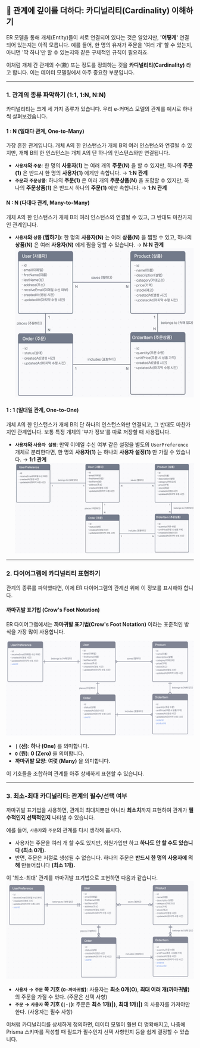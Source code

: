 ## 🔗 관계에 깊이를 더하다: 카디널리티(Cardinality) 이해하기

ER 모델을 통해 개체(Entity)들이 서로 연결되어 있다는 것은 알았지만, **'어떻게'** 연결되어 있는지는 아직 모릅니다. 예를 들어, 한 명의 유저가 주문을 '여러 개' 할 수 있는지, 아니면 '딱 하나'만 할 수 있는지와 같은 구체적인 규칙이 필요하죠.

이처럼 개체 간 관계의 수(數) 또는 정도를 정의하는 것을 **카디널리티(Cardinality)** 라고 합니다. 이는 데이터 모델링에서 아주 중요한 부분입니다.

---

### 1. 관계의 종류 파악하기 (1:1, 1:N, N:N)

카디널리티는 크게 세 가지 종류가 있습니다. 우리 e-커머스 모델의 관계를 예시로 하나씩 살펴보겠습니다.

#### **1 : N (일대다 관계, One-to-Many)**

가장 흔한 관계입니다. 개체 A의 한 인스턴스가 개체 B의 여러 인스턴스와 연결될 수 있지만, 개체 B의 한 인스턴스는 개체 A의 단 하나의 인스턴스와만 연결됩니다.

- **`사용자`와 `주문`**: 한 명의 **사용자(1)** 는 여러 개의 **주문(N)** 을 할 수 있지만, 하나의 **주문(1)** 은 반드시 한 명의 **사용자(1)** 에게만 속합니다. → **1:N 관계**
- **`주문`과 `주문상품`**: 하나의 **주문(1)** 은 여러 개의 **주문상품(N)** 을 포함할 수 있지만, 하나의 **주문상품(1)** 은 반드시 하나의 **주문(1)** 에만 속합니다. → **1:N 관계**

#### **N : N (다대다 관계, Many-to-Many)**

개체 A의 한 인스턴스가 개체 B의 여러 인스턴스와 연결될 수 있고, 그 반대도 마찬가지인 관계입니다.

- **`사용자`와 `상품` (찜하기)**: 한 명의 **사용자(N)** 는 여러 **상품(N)** 을 찜할 수 있고, 하나의 **상품(N)** 은 여러 **사용자(N)** 에게 찜을 당할 수 있습니다. → **N:N 관계**
  ![Cardinality](../image/Cardinality.png)

#### **1 : 1 (일대일 관계, One-to-One)**

개체 A의 한 인스턴스가 개체 B의 단 하나의 인스턴스와만 연결되고, 그 반대도 마찬가지인 관계입니다. 보통 특정 개체의 '부가 정보'를 따로 저장할 때 사용됩니다.

- **`사용자`와 `사용자 설정`**: 만약 이메일 수신 여부 같은 설정을 별도의 `UserPreference` 개체로 분리한다면, 한 명의 **사용자(1)** 는 하나의 **사용자 설정(1)** 만 가질 수 있습니다. → **1:1 관계**
  ![Cardinality-1-to-1](../image/Cardinality-1-to-1.png)

---

### 2. 다이어그램에 카디널리티 표현하기

관계의 종류를 파악했다면, 이제 ER 다이어그램의 관계선 위에 이 정보를 표시해야 합니다.

#### 까마귀발 표기법 (Crow's Foot Notation)

ER 다이어그램에서는 **까마귀발 표기법(Crow's Foot Notation)** 이라는 표준적인 방식을 가장 많이 사용합니다.

![Cardinality-crow-foot](../image/Cardinality-crow-foot.png)

- **`|` (선)**: **하나 (One)** 를 의미합니다.
- **`O` (원)**: **0 (Zero)** 을 의미합니다.
- **까마귀발 모양**: **여럿 (Many)** 을 의미합니다.

이 기호들을 조합하여 관계를 아주 상세하게 표현할 수 있습니다.

---

### 3. 최소-최대 카디널리티: 관계의 필수/선택 여부

까마귀발 표기법을 사용하면, 관계의 최대치뿐만 아니라 **최소치**까지 표현하여 관계가 **필수적인지 선택적인지** 나타낼 수 있습니다.

예를 들어, `사용자`와 `주문`의 관계를 다시 생각해 봅시다.

- 사용자는 주문을 여러 개 할 수도 있지만, 회원가입만 하고 **하나도 안 할 수도 있습니다 (최소 0개).**
- 반면, 주문은 저절로 생성될 수 없습니다. 하나의 주문은 **반드시 한 명의 사용자에 의해** 만들어집니다 **(최소 1개).**

이 '최소-최대' 관계를 까마귀발 표기법으로 표현하면 다음과 같습니다.
![Cardinality-min-max](../image/Cardinality-min-max.png)

- **`사용자` → `주문` 쪽 기호 (`O-까마귀발`)**: 사용자는 **최소 0개(O)**, **최대 여러 개(까마귀발)** 의 주문을 가질 수 있다. (주문은 선택 사항)
- **`주문` → `사용자` 쪽 기호 (`|-|`)**: 주문은 **최소 1개(|)**, **최대 1개(|)** 의 사용자를 가져야만 한다. (사용자는 필수 사항)

이처럼 카디널리티를 상세하게 정의하면, 데이터 모델이 훨씬 더 명확해지고, 나중에 Prisma 스키마를 작성할 때 필드가 필수인지 선택 사항인지 등을 쉽게 결정할 수 있습니다.
